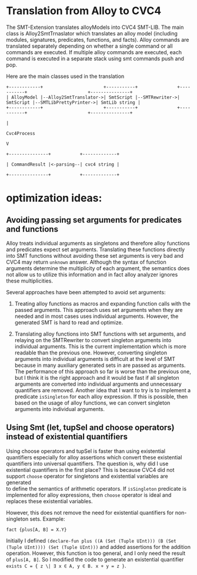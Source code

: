# Translation from Alloy to CVC4

The SMT-Extension translates alloyModels into CVC4 SMT-LIB.
The main class is Alloy2SmtTrnaslator which translates an alloy model (including modules, signatures, predicates, functions, and facts). 
Alloy commands are translated separately depending on whether a single command or all commands are executed. 
If multiple alloy commands are executed, each command is executed in a separate stack using smt commands push and pop. 

Here are the main classes used in the translation
```
+------------+                       +-----------+               +-----------+                       +---------------+
| AlloyModel |--Alloy2SmtTranslator->| SmtScript |--SMTRewriter->| SmtScript |--SMTLibPrettyPrinter->| SmtLib string |
+------------+                       +-----------+               +-----------+                       +---------------+
                                                                                                            |
                                                                                                        Cvc4Process
                                                                                                            V       
                                                                         +---------------+           +-------------+
                                                                         | CommandResult |<-parsing--| cvc4 string |
                                                                         +---------------+           +-------------+
```

# optimization ideas:

## Avoiding passing set arguments for predicates and functions

Alloy treats individual arguments as singletons and therefore alloy functions and predicates expect set arguments. 
Translating these functions directly into SMT functions without avoiding these set arguments is very bad and CVC4 may 
return `unknown` answer.
Although the syntax of function arguments determine the multiplicity of each argument, the semantics does not allow us to utilize this information and in fact alloy analyzer ignores these multiplicities.  

Several approaches have been attempted to avoid set arguments:

1. Treating alloy functions as macros and expanding function calls with the passed arguments. 
 This approach uses set arguments when they are needed and in most cases uses individual arguments. 
 However, the generated SMT is hard to read and optimize.
 
2. Translating alloy functions into SMT functions with set arguments, and relaying on the SMTRewriter to convert singleton arguments into individual arguments. 
This is the current implementation which is more readable than the previous one.
 However, converting singleton arguments into individual arguments is difficult at the level of SMT because in  many auxiliary generated sets in are passed as arguments.
 The performance of this approach so far is worse than the previous one, but I think it is the right approach and it would be fast if all singleton arguments are converted into individual arguments and unnecessary quantifiers are removed. 
 Another idea that I want to try is to implement a predicate `isSingleton` for each alloy expression. 
 If this is possible, then based on the usage of alloy functions, we can convert singleton arguments into individual arguments.
 

## Using Smt (let, tupSel and choose operators) instead of existential quantifiers

Using choose operators and tupSel is faster than using existential quantifiers especially for alloy assertions
which convert these existential quantifiers into universal quantifiers. 
The question is, why did I use existential quantifiers in the first place?
This is because CVC4 did not support `choose` operator for singletons and existential variables are generated  
to define the semantics of arithmetic operators.
If `isSingleton` predicate is implemented for alloy expressions, then `choose` operator is ideal and replaces these
existential variables. 

However, this does not remove the need for existential quantifiers for non-singleton sets.
Example: 
```
fact {plus[A, B] = X.Y}
```
Initially I defined `(declare-fun plus ((A (Set (Tuple UInt))) (B (Set (Tuple UInt)))) (Set (Tuple UInt)))`
and added assertions for the addition operation. However, this function is too general, and I only need the result 
of `plus[A, B]`. 
So I modified the code to generate an existential quantifier `exists C = { z \| ∃ x ∈ A, y ∈ B. x + y = z }`.

